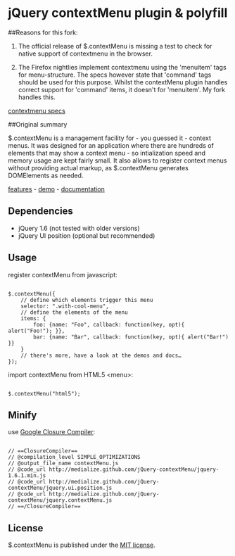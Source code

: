 # jQuery contextMenu plugin & polyfill #


##Reasons for this fork:
 
1) The official release of $.contextMenu is missing a test to check for native support of contextmenu in the browser.
 
2) The Firefox nightlies implement contextmenu using the 'menuitem' tags for menu-structure. The specs however state that 'command' tags should be used for this purpose. Whilst the contextMenu plugin handles correct support for 'command' items, it doesn't for 'menuitem'. My fork handles this.

[contextmenu specs](http://www.w3.org/TR/html5/interactive-elements.html#context-menus)


##Original summary

$.contextMenu is a management facility for - you guessed it - context menus. It was designed for an application where there are hundreds of elements that may show a context menu - so intialization speed and memory usage are kept fairly small. It also allows to register context menus without providing actual markup, as $.contextMenu generates DOMElements as needed.

[features](http://medialize.github.com/jQuery-contextMenu/index.html) - 
[demo](http://medialize.github.com/jQuery-contextMenu/demo.html) - 
[documentation](http://medialize.github.com/jQuery-contextMenu/docs.html)

## Dependencies ##

* jQuery 1.6 (not tested with older versions)
* jQuery UI position (optional but recommended)

## Usage ##

register contextMenu from javascript:

<pre><code>
$.contextMenu({
    // define which elements trigger this menu
    selector: ".with-cool-menu",
    // define the elements of the menu
    items: {
        foo: {name: "Foo", callback: function(key, opt){ alert("Foo!"); }},
        bar: {name: "Bar", callback: function(key, opt){ alert("Bar!") }}
    }
    // there's more, have a look at the demos and docs…
});
</code></pre>

import contextMenu from HTML5 &lt;menu&gt;:

<pre><code>
$.contextMenu("html5");
</code></pre>

## Minify ##

use [Google Closure Compiler](http://closure-compiler.appspot.com/home):

<pre><code>
// ==ClosureCompiler==
// @compilation_level SIMPLE_OPTIMIZATIONS
// @output_file_name contextMenu.js
// @code_url http://medialize.github.com/jQuery-contextMenu/jquery-1.6.1.min.js
// @code_url http://medialize.github.com/jQuery-contextMenu/jquery.ui.position.js
// @code_url http://medialize.github.com/jQuery-contextMenu/jquery.contextMenu.js
// ==/ClosureCompiler==    
</code></pre>

## License ##

$.contextMenu is published under the [MIT license](http://www.opensource.org/licenses/mit-license.php).
